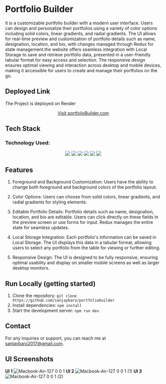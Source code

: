 # Portfolio Builder

It is a customizable portfolio builder with a modern user interface. Users can design and personalize their portfolios using a variety of color options including solid colors, linear gradients, and radial gradients. The UI allows for real-time preview and customization of portfolio details such as name, designation, location, and bio, with changes managed through Redux for state management.the website offers seamless integration with Local Storage to save and retrieve portfolio data, presented in a user-friendly tabular format for easy access and selection. The responsive design ensures optimal viewing and interaction across desktop and mobile devices, making it accessible for users to create and manage their portfolios on the go.

## Deployed Link 
The Project is deployed on Render
<div align="center">
  <a href="https://portfoliobuilder-rtw1.onrender.com/" target="_blank">Visit portfolioBuilder.com</a>
</div>

## Tech Stack

### Technology Used:
<div align="center">
  <img src="https://img.shields.io/badge/JavaScript-323330?style=for-the-badge&logo=javascript&logoColor=F7DF1E" />
   <img src="https://img.shields.io/badge/CSS3-1572B6?style=for-the-badge&logo=css3&logoColor=white" />
     <img src="https://img.shields.io/badge/React-20232A?style=for-the-badge&logo=react&logoColor=61DAFB" />
     <img src="https://img.shields.io/badge/Redux-593D88?style=for-the-badge&logo=redux&logoColor=white" />
     <img src="https://img.shields.io/badge/Chakra--UI-319795?style=for-the-badge&logo=chakra-ui&logoColor=white" />
     <img src="https://img.shields.io/badge/Render-46E3B7?style=for-the-badge&logo=render&logoColor=white" />
</div>

## Features

1. Foreground and Background Customization: Users have the ability to change both foreground and background colors of the portfolio layout.

2. Color Options: Users can choose from solid colors, linear gradients, and radial gradients for styling elements.

3. Editable Portfolio Details: Portfolio details such as name, designation, location, and bio are editable. Users can click directly on these fields in the preview screen or use forms for input. Redux manages the entire state for seamless updates.

4. Local Storage Integration: Each portfolio's information can be saved in Local Storage. The UI displays this data in a tabular format, allowing users to select any portfolio from the table for viewing or further editing.

5. Responsive Design: The UI is designed to be fully responsive, ensuring optimal usability and display on smaller mobile screens as well as larger desktop monitors.

## Run Locally (getting started)

1. Clone the repository: `git clone https://github.com/sanjaybaro/portfoliobuilder`
2. Install dependencies: `npm install`
3. Start the development server: `npm run dev`

## Contact
For any inquiries or support, you can reach me at [sanjaybaro2017@gmail.com](sanjaybaro2017@gmail.com).

## UI Screenshots

**UI 1**
![Macbook-Air-127 0 0 1](https://github.com/sanjaybaro/portfoliobuilder/assets/123923491/d185701c-bb94-471a-8e65-334e2e0f8593)
**UI 2**
![Macbook-Air-127 0 0 1 (1)](https://github.com/sanjaybaro/portfoliobuilder/assets/123923491/7ed014dd-2962-4c9a-8107-54970d414c5f)
**UI 3**
![Macbook-Air-127 0 0 1 (2)](https://github.com/sanjaybaro/portfoliobuilder/assets/123923491/85defaad-366b-429d-bd0b-70ff1d12ef17)

